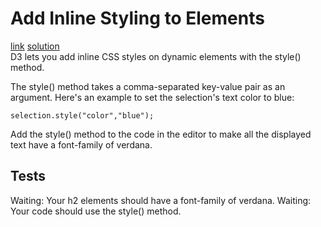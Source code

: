 # Add Inline Styling to Elements
[link](https://www.freecodecamp.org/learn/data-visualization/data-visualization-with-d3/work-with-dynamic-data-in-d3) [solution](./solution.html)
<br>
D3 lets you add inline CSS styles on dynamic elements with the style() method.

The style() method takes a comma-separated key-value pair as an argument. Here's an example to set the selection's text color to blue:
```
selection.style("color","blue");
```
Add the style() method to the code in the editor to make all the displayed text have a font-family of verdana.

## Tests
Waiting: Your h2 elements should have a font-family of verdana.
Waiting: Your code should use the style() method.